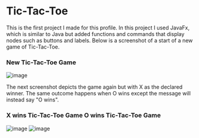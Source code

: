 # Tic-Tac-Toe

This is the first project I made for this profile. In this project I used JavaFx, which is similar to Java but added functions and commands
that display nodes such as buttons and labels. Below is a screenshot of a start of a new game of Tic-Tac-Toe.

### New Tic-Tac-Toe Game
![image](https://user-images.githubusercontent.com/40302096/43850747-c7f6f09c-9b06-11e8-8c85-c852a8faa3d8.png)

The next screenshot depicts the game again but with X as the declared winner. The same outcome happens when O wins except the message will
instead say "O wins".
### X wins Tic-Tac-Toe Game                                                                  O wins Tic-Tac-Toe Game
![image](https://user-images.githubusercontent.com/40302096/43850670-88b6b39a-9b06-11e8-945b-8527002fc199.png)      ![image](https://user-images.githubusercontent.com/40302096/43851002-82eb7b70-9b07-11e8-97d9-1452b8c46d7d.png)
